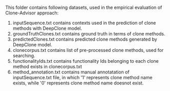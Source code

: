 This folder contains following datasets, used in the empirical evaluation of Clone-Advisor approach:

<ol>
  <li>inputSequence.txt contains contexts used in the prediction of clone methods with DeepClone model.</li>
  <li>groundTruthClones.txt contains ground truth in terms of clone methods.</li>
  <li>predictedClones.txt contains predicted clone methods generated by DeepClone model.</li>
  <li>clonecorpus.txt contains list of pre-processed clone methods, used for searching.</li>
  <li>functionalityIds.txt contains functionality Ids belonging to each clone method exists in clonecorpus.txt</li>
  <li>method_annotation.txt contains manual annotatation of inputSequence.txt file, in which '1' represents clone method name exists, while '0' represents clone method name doesnot exist.
</ol>

